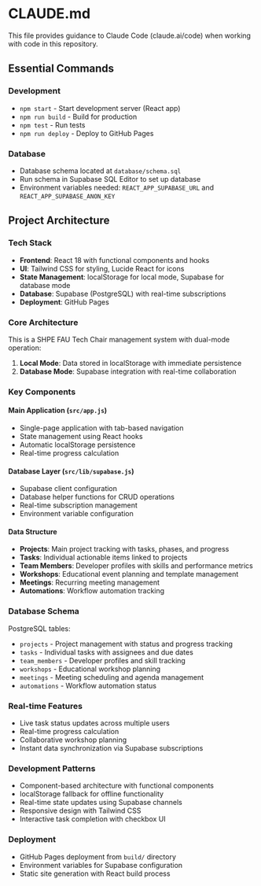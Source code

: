 # CLAUDE.md

This file provides guidance to Claude Code (claude.ai/code) when working with code in this repository.

## Essential Commands

### Development
- `npm start` - Start development server (React app)
- `npm run build` - Build for production
- `npm test` - Run tests
- `npm run deploy` - Deploy to GitHub Pages

### Database
- Database schema located at `database/schema.sql`
- Run schema in Supabase SQL Editor to set up database
- Environment variables needed: `REACT_APP_SUPABASE_URL` and `REACT_APP_SUPABASE_ANON_KEY`

## Project Architecture

### Tech Stack
- **Frontend**: React 18 with functional components and hooks
- **UI**: Tailwind CSS for styling, Lucide React for icons
- **State Management**: localStorage for local mode, Supabase for database mode
- **Database**: Supabase (PostgreSQL) with real-time subscriptions
- **Deployment**: GitHub Pages

### Core Architecture
This is a SHPE FAU Tech Chair management system with dual-mode operation:

1. **Local Mode**: Data stored in localStorage with immediate persistence
2. **Database Mode**: Supabase integration with real-time collaboration

### Key Components

#### Main Application (`src/app.js`)
- Single-page application with tab-based navigation
- State management using React hooks
- Automatic localStorage persistence
- Real-time progress calculation

#### Database Layer (`src/lib/supabase.js`)
- Supabase client configuration
- Database helper functions for CRUD operations
- Real-time subscription management
- Environment variable configuration

#### Data Structure
- **Projects**: Main project tracking with tasks, phases, and progress
- **Tasks**: Individual actionable items linked to projects
- **Team Members**: Developer profiles with skills and performance metrics
- **Workshops**: Educational event planning and template management
- **Meetings**: Recurring meeting management
- **Automations**: Workflow automation tracking

### Database Schema
PostgreSQL tables:
- `projects` - Project management with status and progress tracking
- `tasks` - Individual tasks with assignees and due dates
- `team_members` - Developer profiles and skill tracking
- `workshops` - Educational workshop planning
- `meetings` - Meeting scheduling and agenda management
- `automations` - Workflow automation status

### Real-time Features
- Live task status updates across multiple users
- Real-time progress calculation
- Collaborative workshop planning
- Instant data synchronization via Supabase subscriptions

### Development Patterns
- Component-based architecture with functional components
- localStorage fallback for offline functionality
- Real-time state updates using Supabase channels
- Responsive design with Tailwind CSS
- Interactive task completion with checkbox UI

### Deployment
- GitHub Pages deployment from `build/` directory
- Environment variables for Supabase configuration
- Static site generation with React build process